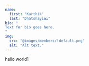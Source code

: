 ```yaml
---
name:
  first: "Karthik"
  last: "Dhatshayini"
bio: "
Text for bio goes here.
"
img:
  src: "@images/members/!default.png"
  alt: "Alt text."
---
```

hello world1